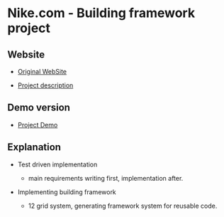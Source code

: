 # Nike.com - Building framework project

## Website

- [Original WebSite](https://www.nike.com/)

- [Project description](https://www.theodinproject.com/courses/html5-and-css3/lessons/design-your-own-grid-based-framework)

## Demo version

- [Project Demo](https://kelvin8773.github.io/clone-nike/)

## Explanation

- Test driven implementation
  * main requirements writing first, implementation after.

- Implementing building framework
  * 12 grid system, generating framework system for reusable code.
